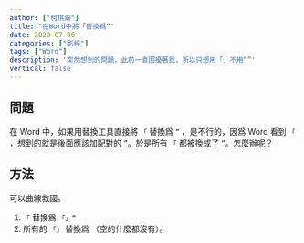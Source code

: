 ```yaml
---
author: ["柯棋瀚"]
title: "在Word中將「替換爲“"
date: 2020-07-06
categories: ["彫梓"]
tags: ["Word"]
description: '突然想到的問題，此前一直困擾著我，所以只想用「」不用“”'
vertical: false
---
```


## 問題

在 Word 中，如果用替換工具直接將 `「` 替換爲 `“` ，是不行的，因爲 Word 看到 `「` ，想到的就是後面應該加配對的 `”`。於是所有 `「` 都被換成了 `”`。怎麼辦呢？

## 方法

可以曲線救國。

1. `「` 替換爲 `「」“`
2. 所有的 `「」` 替換爲 （空的什麼都沒有）。
